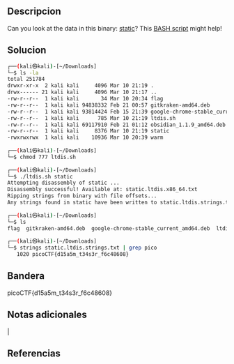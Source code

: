 ## Descripcion
Can you look at the data in this binary: [static](https://mercury.picoctf.net/static/7495259e963bd5b67d0fb8b616652618/static)? This [BASH script](https://mercury.picoctf.net/static/7495259e963bd5b67d0fb8b616652618/ltdis.sh) might help!




## Solucion
``` bash 
┌──(kali㉿kali)-[~/Downloads]
└─$ ls -la 
total 251784
drwxr-xr-x  2 kali kali     4096 Mar 10 21:19 .
drwx------ 21 kali kali     4096 Mar 10 21:17 ..
-rw-r--r--  1 kali kali       34 Mar 10 20:34 flag
-rw-r--r--  1 kali kali 94838332 Feb 21 00:57 gitkraken-amd64.deb
-rw-r--r--  1 kali kali 93814424 Feb 15 21:39 google-chrome-stable_current_amd64.deb
-rw-r--r--  1 kali kali      785 Mar 10 21:19 ltdis.sh
-rw-r--r--  1 kali kali 69117910 Feb 21 01:12 obsidian_1.1.9_amd64.deb
-rw-r--r--  1 kali kali     8376 Mar 10 21:19 static
-rwxrwxrwx  1 kali kali    10936 Mar 10 20:39 warm
                                                                                      
┌──(kali㉿kali)-[~/Downloads]
└─$ chmod 777 ltdis.sh 
                                                                                      
┌──(kali㉿kali)-[~/Downloads]
└─$ ./ltdis.sh static 
Attempting disassembly of static ...
Disassembly successful! Available at: static.ltdis.x86_64.txt
Ripping strings from binary with file offsets...
Any strings found in static have been written to static.ltdis.strings.txt with file of
                                                                                      
┌──(kali㉿kali)-[~/Downloads]
└─$ ls     
flag  gitkraken-amd64.deb  google-chrome-stable_current_amd64.deb  ltdis.sh  obsidian_
                                                                                      
┌──(kali㉿kali)-[~/Downloads]
└─$ strings static.ltdis.strings.txt | grep pico    
   1020 picoCTF{d15a5m_t34s3r_f6c48608}

```

## Bandera
picoCTF{d15a5m_t34s3r_f6c48608}

## Notas adicionales
|

## Referencias
